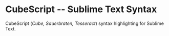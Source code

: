 # CubeScript -- Sublime Text Syntax
CubeScript (*Cube, Sauerbraten, Tesseract*) syntax highlighting for Sublime Text. 
